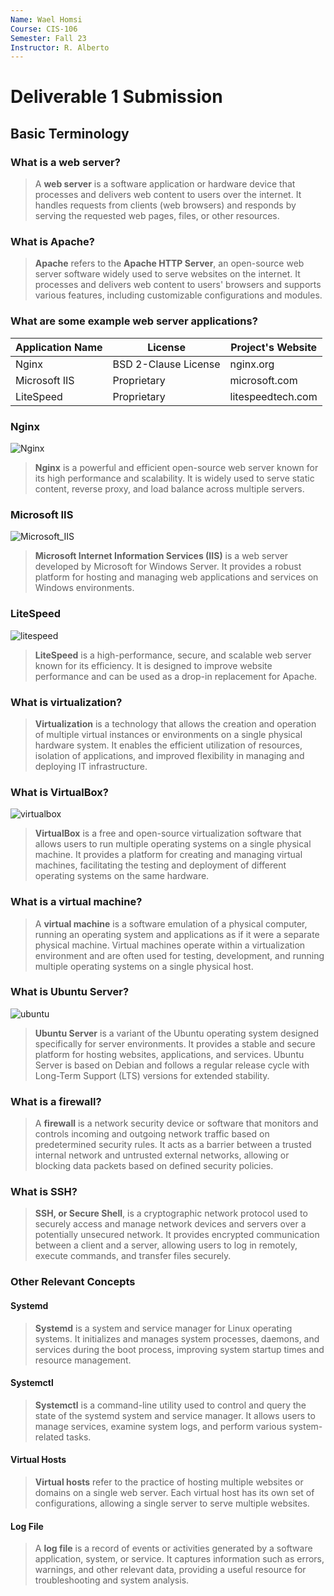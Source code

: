 ```yaml
---
Name: Wael Homsi
Course: CIS-106
Semester: Fall 23
Instructor: R. Alberto
---
```


# Deliverable 1 Submission


## Basic Terminology

### What is a web server?

>A **web server** is a software application or hardware device that processes and delivers web content to users over the internet. It handles requests from clients (web browsers) and responds by serving the requested web pages, files, or other resources.

### What is Apache?

>**Apache** refers to the **Apache HTTP Server**, an open-source web server software widely used to serve websites on the internet. It processes and delivers web content to users' browsers and supports various features, including customizable configurations and modules.

### What are some example web server applications?
|Application Name|	License	| Project's Website|
|----------------|----------|------------------|
|Nginx	|BSD 2-Clause License |	nginx.org|
|Microsoft IIS|	Proprietary |	microsoft.com|
|LiteSpeed	|Proprietary |	litespeedtech.com|

### Nginx

![Nginx](nginx_logo.png)

>**Nginx** is a powerful and efficient open-source web server known for its high performance and scalability. It is widely used to serve static content, reverse proxy, and load balance across multiple servers.

### Microsoft IIS

![Microsoft_IIS](microsoft_iis.jpg)

>**Microsoft Internet Information Services (IIS)** is a web server developed by Microsoft for Windows Server. It provides a robust platform for hosting and managing web applications and services on Windows environments.

### LiteSpeed

![litespeed](litespeed_logo.png)

>**LiteSpeed** is a high-performance, secure, and scalable web server known for its efficiency. It is designed to improve website performance and can be used as a drop-in replacement for Apache.

### What is virtualization?

>**Virtualization** is a technology that allows the creation and operation of multiple virtual instances or environments on a single physical hardware system. It enables the efficient utilization of resources, isolation of applications, and improved flexibility in managing and deploying IT infrastructure.

### What is VirtualBox?

![virtualbox](Virtualbox_logo.png)

>**VirtualBox** is a free and open-source virtualization software that allows users to run multiple operating systems on a single physical machine. It provides a platform for creating and managing virtual machines, facilitating the testing and deployment of different operating systems on the same hardware.

### What is a virtual machine?

>A **virtual machine** is a software emulation of a physical computer, running an operating system and applications as if it were a separate physical machine. Virtual machines operate within a virtualization environment and are often used for testing, development, and running multiple operating systems on a single physical host.

### What is Ubuntu Server?

![ubuntu](Ubuntu_Server.png)

>**Ubuntu Server** is a variant of the Ubuntu operating system designed specifically for server environments. It provides a stable and secure platform for hosting websites, applications, and services. Ubuntu Server is based on Debian and follows a regular release cycle with Long-Term Support (LTS) versions for extended stability.

### What is a firewall?

>A **firewall** is a network security device or software that monitors and controls incoming and outgoing network traffic based on predetermined security rules. It acts as a barrier between a trusted internal network and untrusted external networks, allowing or blocking data packets based on defined security policies.

### What is SSH?

>**SSH, or Secure Shell**, is a cryptographic network protocol used to securely access and manage network devices and servers over a potentially unsecured network. It provides encrypted communication between a client and a server, allowing users to log in remotely, execute commands, and transfer files securely.

### Other Relevant Concepts

#### Systemd

>**Systemd** is a system and service manager for Linux operating systems. It initializes and manages system processes, daemons, and services during the boot process, improving system startup times and resource management.

#### Systemctl

>**Systemctl** is a command-line utility used to control and query the state of the systemd system and service manager. It allows users to manage services, examine system logs, and perform various system-related tasks.

#### Virtual Hosts

>**Virtual hosts** refer to the practice of hosting multiple websites or domains on a single web server. Each virtual host has its own set of configurations, allowing a single server to serve multiple websites.

#### Log File

>A **log file** is a record of events or activities generated by a software application, system, or service. It captures information such as errors, warnings, and other relevant data, providing a useful resource for troubleshooting and system analysis.